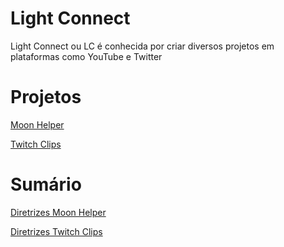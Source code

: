 # Light Connect
Light Connect ou LC é conhecida por criar diversos projetos em plataformas como YouTube e Twitter

# Projetos
[Moon Helper](https://twitter.com/LCMoonHelper?s=09)

[Twitch Clips](https://youtube.com/channel/UCsGHwPa9MV2YCUReHGd-9Og)

# Sumário
[Diretrizes Moon Helper](https://github.com/Light-Connect/Documentacao/tree/main/MoonHelper)

[Diretrizes Twitch Clips](https://github.com/Light-Connect/Documentacao/blob/main/Twitch%20Clips/)

